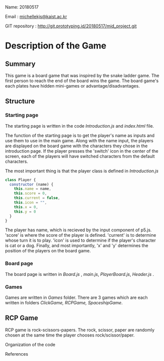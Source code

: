Name: 20180517

Email : michellekjs@kaist.ac.kr

GIT repository : http://git.prototyping.id/20180517/mid_project.git


# Description of the Game
## Summary
This game is a board game that was inspired by the snake ladder game. The first person to reach the end of the board wins the game. The board game's each plates have hidden mini-games or advantage/disadvantages.

## Structure
### Starting page
The starting page is written in the code _Introduction.js_ and _index.html_ file.

The function of the starting page is to get the player's name as inputs and use them to use in the main game. Along with the name input, the players are displayed on the board game with the characters they chose in the introduction page. If the player presses the 'switch' icon in the center of the screen, each of the players will have switched characters from the default characters. 

The most important thing is that the player class is defined in _Introduction.js_

```js
class Player {
  constructor (name) {
    this.name = name,
    this.score = 0,
    this.current = false,
    this.icon = "",
    this.x = 0,
    this.y = 0
  }
}
```

The player has name, which is recieved by the input component of p5.js. 'score' is where the score of the player is defined. 'current' is to determine whose turn it is to play. 'icon' is used to determine if the player's character is cat or a dog. Finally, and most importantly, 'x' and 'y' determines the position of the players on the board game. 


### Board page
The board page is written in _Board.js_ , _main.js_, _PlayerBoard.js_, _Header.js_ . 


### Games
Games are written in _Games_ folder. There are 3 games which are each written in folders _ClickGame, RCPGame, SpaceshipGame_. 

## RCP Game
RCP game is rock-scissors-papers. The rock, scissor, paper are randomly chosen at the same time the player chooses rock/scissor/paper. 

Organization of the code

References
